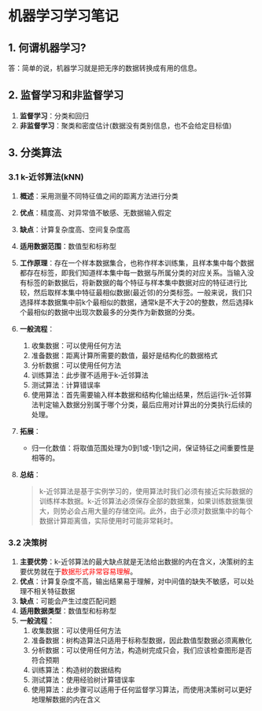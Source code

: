 # 机器学习学习笔记

## 1. 何谓机器学习?

答：简单的说，机器学习就是把无序的数据转换成有用的信息。

## 2. 监督学习和非监督学习

1. **监督学习**：分类和回归
2. **非监督学习**：聚类和密度估计(数据没有类别信息，也不会给定目标值)

## 3. 分类算法

### 3.1 k-近邻算法(kNN)

1. **概述**：采用测量不同特征值之间的距离方法进行分类

2. **优点**：精度高、对异常值不敏感、无数据输入假定

3. **缺点**：计算复杂度高、空间复杂度高

4. **适用数据范围**：数值型和标称型

5. **工作原理**：存在一个样本数据集合，也称作样本训练集，且样本集中每个数据都存在标签，即我们知道样本集中每一数据与所属分类的对应关系。当输入没有标签的新数据后，将新数据的每个特征与样本集中数据对应的特征进行比较，然后取样本集中特征最相似数据(最近邻)的分类标签。一般来说，我们只选择样本数据集中前k个最相似的数据，通常k是不大于20的整数，然后选择k个最相似的数据中出现次数最多的分类作为新数据的分类。

6. **一般流程**：
   1. 收集数据：可以使用任何方法
   2. 准备数据：距离计算所需要的数值，最好是结构化的数据格式
   3. 分析数据：可以使用任何方法
   4. 训练算法：此步骤不适用于k-近邻算法
   5. 测试算法：计算错误率
   6. 使用算法：首先需要输入样本数据和结构化输出结果，然后运行k-近邻算法判定输入数据分别属于哪个分类，最后应用对计算出的分类执行后续的处理。
   
7. **拓展**：

   * 归一化数值：将取值范围处理为0到1或-1到1之间，保证特征之间重要性是相等的。

8. **总结**：

   >k-近邻算法是基于实例学习的，使用算法时我们必须有接近实际数据的训练样本数据。k-近邻算法必须保存全部的数据集，如果训练数据集很大，则势必会占用大量的存储空间。此外，由于必须对数据集中的每个数据计算距离值，实际使用时可能非常耗时。

### 3.2 决策树

1. **主要优势**：k-近邻算法的最大缺点就是无法给出数据的内在含义，决策树的主要优势就在于<font color = red>数据形式非常容易理解</font>。
2. **优点**：计算复杂度不高，输出结果易于理解，对中间值的缺失不敏感，可以处理不相关特征数据
3. **缺点**：可能会产生过度匹配问题
4. **适用数据类型**：数值型和标称型
5. **一般流程**：
   1. 收集数据：可以使用任何方法
   2. 准备数据：树构造算法只适用于标称型数据，因此数值型数据必须离散化
   3. 分析数据：可以使用任何方法，构造树完成只会，我们应该检查图形是否符合预期
   4. 训练算法：构造树的数据结构
   5. 测试算法：使用经验树计算错误率
   6. 使用算法：此步骤可以适用于任何监督学习算法，而使用决策树可以更好地理解数据的内在含义